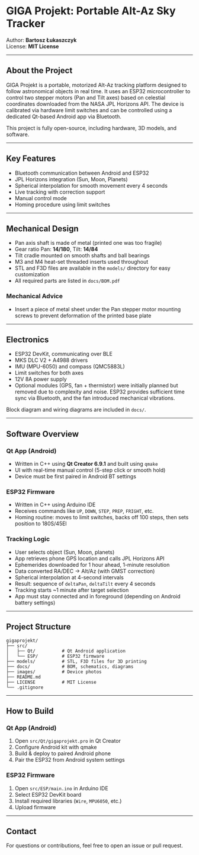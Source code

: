 # GIGA Projekt: Portable Alt-Az Sky Tracker

Author: **Bartosz Łukaszczyk**\
License: **MIT License**

---

## About the Project

GIGA Projekt is a portable, motorized Alt-Az tracking platform designed to follow astronomical objects in real time. It uses an ESP32 microcontroller to control two stepper motors (Pan and Tilt axes) based on celestial coordinates downloaded from the NASA JPL Horizons API. The device is calibrated via hardware limit switches and can be controlled using a dedicated Qt-based Android app via Bluetooth.

This project is fully open-source, including hardware, 3D models, and software.

---

## Key Features

- Bluetooth communication between Android and ESP32
- JPL Horizons integration (Sun, Moon, Planets)
- Spherical interpolation for smooth movement every 4 seconds
- Live tracking with correction support
- Manual control mode
- Homing procedure using limit switches

---

## Mechanical Design

- Pan axis shaft is made of metal (printed one was too fragile)
- Gear ratio Pan: **14/180**, Tilt: **14/84**
- Tilt cradle mounted on smooth shafts and ball bearings
- M3 and M4 heat-set threaded inserts used throughout
- STL and F3D files are available in the `models/` directory for easy customization
- All required parts are listed in `docs/BOM.pdf`

### Mechanical Advice

- Insert a piece of metal sheet under the Pan stepper motor mounting screws to prevent deformation of the printed base plate

---

## Electronics

- ESP32 DevKit, communicating over BLE
- MKS DLC V2 + A4988 drivers
- IMU (MPU-6050) and compass (QMC5883L)
- Limit switches for both axes
- 12V 8A power supply
- Optional modules (GPS, fan + thermistor) were initially planned but removed due to complexity and noise. ESP32 provides sufficient time sync via Bluetooth, and the fan introduced mechanical vibrations.

Block diagram and wiring diagrams are included in `docs/`.

---

## Software Overview

### Qt App (Android)

- Written in C++ using **Qt Creator 6.9.1** and built using `qmake`
- UI with real-time manual control (5-step click or smooth hold)
- Device must be first paired in Android BT settings

### ESP32 Firmware

- Written in C++ using Arduino IDE
- Receives commands like `UP`, `DOWN`, `STEP`, `PREP`, `FRIGHT`, etc.
- Homing routine: moves to limit switches, backs off 100 steps, then sets position to 180S/45El

### Tracking Logic

- User selects object (Sun, Moon, planets)
- App retrieves phone GPS location and calls JPL Horizons API
- Ephemerides downloaded for 1 hour ahead, 1-minute resolution
- Data converted RA/DEC → Alt/Az (with GMST correction)
- Spherical interpolation at 4-second intervals
- Result: sequence of `deltaPan`, `deltaTilt` every 4 seconds
- Tracking starts \~1 minute after target selection
- App must stay connected and in foreground (depending on Android battery settings)

---

## Project Structure

```
gigaprojekt/
├── src/
│   ├── Qt/          # Qt Android application
│   └── ESP/         # ESP32 firmware
├── models/          # STL, F3D files for 3D printing
├── docs/            # BOM, schematics, diagrams
├── images/          # Device photos
├── README.md
├── LICENSE          # MIT License
└── .gitignore
```

---

## How to Build

### Qt App (Android)

1. Open `src/Qt/gigaprojekt.pro` in Qt Creator
2. Configure Android kit with qmake
3. Build & deploy to paired Android phone
4. Pair the ESP32 from Android system settings

### ESP32 Firmware

1. Open `src/ESP/main.ino` in Arduino IDE
2. Select ESP32 DevKit board
3. Install required libraries (`Wire`, `MPU6050`, etc.)
4. Upload firmware

---

## Contact

For questions or contributions, feel free to open an issue or pull request.

